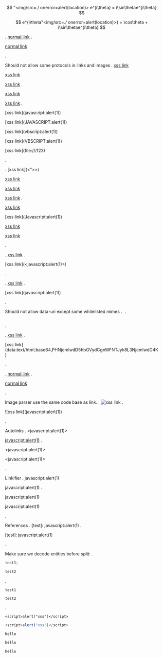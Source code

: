 $$
"<img/src=./ onerror=alert(location)>
e^{i\theta} = i\sin\thetae^{i\theta}
$$

$$
e^{i\theta"<img/src=./ onerror=alert(location)>} = \cos\theta + i\sin\thetae^{i\theta}
$$

.
[normal link](javascript)
.

<p><a href="javascript">normal link</a></p>
.

Should not allow some protocols in links and images
.
[xss link](<javascript:alert(1)>)

[xss link](<JAVASCRIPT:alert(1)>)

[xss link](<vbscript:alert(1)>)

[xss link](<VBSCRIPT:alert(1)>)

[xss link](file:///123)
.

<p>[xss link](javascript:alert(1))</p>
<p>[xss link](JAVASCRIPT:alert(1))</p>
<p>[xss link](vbscript:alert(1))</p>
<p>[xss link](VBSCRIPT:alert(1))</p>
<p>[xss link](file:///123)</p>
.

.
[xss link](<"><script>alert("xss")</script>>)

[xss link](<Javascript:alert(1)>)

[xss link](<&#74;avascript:alert(1)>)

[xss link](<Javascript:alert(1)>)
.

<p><a href="%22%3E%3Cscript%3Ealert(%22xss%22)%3C/script%3E">xss link</a></p>
<p>[xss link](Javascript:alert(1))</p>
<p><a href="&amp;#74;avascript:alert(1)">xss link</a></p>
<p><a href="&amp;#74;avascript:alert(1)">xss link</a></p>
.

.
[xss link](<javascript:alert(1)>)
.

<p>[xss link](&lt;javascript:alert(1)&gt;)</p>
.

.
[xss link](<javascript:alert(1)>)
.

<p>[xss link](javascript:alert(1))</p>
.

Should not allow data-uri except some whitelisted mimes
.
![](data:image/gif;base64,R0lGODlhAQABAIAAAAAAAP///yH5BAEAAAAALAAAAAABAAEAAAIBRAA7)
.

<p><img src="data:image/gif;base64,R0lGODlhAQABAIAAAAAAAP///yH5BAEAAAAALAAAAAABAAEAAAIBRAA7" alt=""></p>
.

.
[xss link](data:text/html;base64,PHNjcmlwdD5hbGVydCgnWFNTJyk8L3NjcmlwdD4K)
.

<p>[xss link](data:text/html;base64,PHNjcmlwdD5hbGVydCgnWFNTJyk8L3NjcmlwdD4K)</p>
.

.
[normal link](/javascript:link)
.

<p><a href="/javascript:link">normal link</a></p>
.

Image parser use the same code base as link.
.
![xss link](<javascript:alert(1)>)
.

<p>![xss link](javascript:alert(1))</p>
.

Autolinks
.
<javascript&#x3A;alert(1)>

<javascript:alert(1)>
.

<p>&lt;javascript:alert(1)&gt;</p>
<p>&lt;javascript:alert(1)&gt;</p>
.

Linkifier
.
javascript&#x3A;alert(1)

javascript:alert(1)
.

<p>javascript:alert(1)</p>
<p>javascript:alert(1)</p>
.

References
.
[test]: javascript:alert(1)
.

<p>[test]: javascript:alert(1)</p>
.

Make sure we decode entities before split:
.

```js custom-class
test1;
```

```jscustom-class
test2
```

.

<pre><code class="js">test1
</code></pre>
<pre><code class="js">test2
</code></pre>

.


```
<script>alert("xss")</script>
```

```js
<script>alert("xss")</script>
```

```<script>alert("xss")</script>
hello
```

```js <script>alert("xss")</script>
hello
```

```js:<script>alert("xss")</script>
hello
```

<script>alert("xss")</script>
